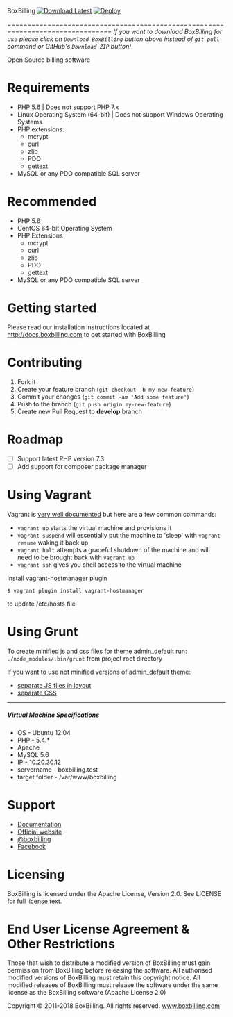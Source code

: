 BoxBilling [![Download Latest](http://i.imgur.com/djy4ExU.png)](https://github.com/boxbilling/boxbilling/releases/latest) [![Deploy](https://www.herokucdn.com/deploy/button.svg)](https://heroku.com/deploy)

================================================================================
*If you want to download BoxBilling for use please click on `Download BoxBilling` button above instead of `git pull` command or GitHub's `Download ZIP` button!*

Open Source billing software

Requirements
================================================================================

* PHP 5.6 | Does not support PHP 7.x
* Linux Operating System (64-bit) | Does not support Windows Operating Systems.
* PHP extensions:
  * mcrypt
  * curl
  * zlib
  * PDO
  * gettext
* MySQL or any PDO compatible SQL server

Recommended
================================================================================

* PHP 5.6
* CentOS 64-bit Operating System
* PHP Extensions
  * mcrypt
  * curl
  * zlib
  * PDO
  * gettext
* MySQL or any PDO compatible SQL server

Getting started
================================================================================

Please read our installation instructions located at http://docs.boxbilling.com to get started
with BoxBilling

Contributing
================================================================================

1. Fork it
2. Create your feature branch (`git checkout -b my-new-feature`)
3. Commit your changes (`git commit -am 'Add some feature'`)
4. Push to the branch (`git push origin my-new-feature`)
5. Create new Pull Request to **develop** branch

Roadmap
================================================================================

* [ ] Support latest PHP version 7.3
* [ ] Add support for composer package manager

Using Vagrant
================================================================================
Vagrant is [very well documented](https://docs.vagrantup.com/v2/) but here are a few common commands:

* `vagrant up` starts the virtual machine and provisions it
* `vagrant suspend` will essentially put the machine to 'sleep' with `vagrant resume` waking it back up
* `vagrant halt` attempts a graceful shutdown of the machine and will need to be brought back with `vagrant up`
* `vagrant ssh` gives you shell access to the virtual machine

Install vagrant-hostmanager plugin
    
    $ vagrant plugin install vagrant-hostmanager
    
to update /etc/hosts file 

Using Grunt
===========
To create minified js and css files for theme admin_default run:
`./node_modules/.bin/grunt` from project root directory

If you want to use not minified versions of admin_default theme:
* [separate JS files in layout](https://github.com/boxbilling/boxbilling/blob/5e19912e7287b76e6b760899a7f9d2a4f3c1125c/src/bb-themes/admin_default/html/layout_default.phtml#L17-L24)
* [separate CSS](https://github.com/boxbilling/boxbilling/blob/2636cae130a94cdd827fb5f4acf46b0cdfebbb30/src/bb-themes/admin_default/html/partial_styles.phtml)

----
##### Virtual Machine Specifications #####

* OS     - Ubuntu 12.04
* PHP    - 5.4.* 
* Apache
* MySQL 5.6
* IP - 10.20.30.12
* servername - boxbilling.test
* target folder - /var/www/boxbilling

Support
================================================================================

* [Documentation](http://docs.boxbilling.com/)
* [Official website](http://www.boxbilling.com/)
* [@boxbilling](https://twitter.com/boxbilling)
* [Facebook](https://www.facebook.com/boxbilling)

Licensing
================================================================================

BoxBilling is licensed under the Apache License, Version 2.0. See LICENSE for full license text.

End User License Agreement & Other Restrictions
================================================================================
   Those that wish to distribute a modified version of BoxBilling must gain 
   permission from BoxBilling before releasing the software. All 
   authorised modified versions of BoxBilling must retain this copyright
   notice. All modified releases of BoxBilling must release the software under 
   the same license as the BoxBilling software (Apache License 2.0)
   
   Copyright © 2011-2018 BoxBilling. All rights reserved.
   www.boxbilling.com
